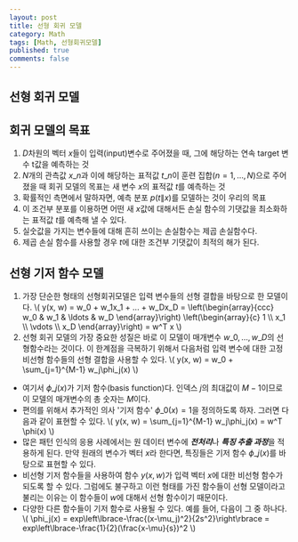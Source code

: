 ```yaml
---
layout: post
title: 선형 회귀 모델
category: Math
tags: [Math, 선형회귀모델]
published: true
comments: false
---
```


선형 회귀 모델
---

## 회귀 모델의 목표
1. $D$차원의 벡터 $x$들이 입력(input)변수로 주어졌을 때, 그에 해당하는 연속 target 변수 t값을 예측하는 것
2. $N$개의 관측값 ${x\_n}$과 이에 해당하는 표적값 ${t\_n}$이 훈련 집합$(n = 1, \ldots, N)$으로 주어졌을 때 회귀 모델의 목표는 새 변수 $x$의 표적값 $t$를 예측하는 것
3. 확률적인 측면에서 말하자면, 예측 분포 $p(t\|x)$를 모델하는 것이 우리의 목표
4. 이 조건부 분포를 이용하면 어떤 새 $x$값에 대해서든 손실 함수의 기댓값을 최소화하는 표적값 $t$를 예측해 낼 수 있다.
5. 실숫값을 가지는 변수들에 대해 흔히 쓰이는 손실함수는 제곱 손실함수다.
6. 제곱 손실 함수를 사용할 경우 $t$에 대한 조건부 기댓값이 최적의 해가 된다.

## 선형 기저 함수 모델
1. 가장 단순한 형태의 선형회귀모델은 입력 변수들의 선형 결합을 바탕으로 한 모델이다.
\\( y(x, w) = w\_0 + w\_1x\_1 + ... + w\_Dx\_D  = \left(\begin{array}{ccc} w\_0 & w\_1 & \ldots & w\_D \end{array}\right) \left(\begin{array}{c} 1 \\\\ x\_1 \\\\ \vdots \\\\ x\_D \end{array}\right) = w^T x \\)
2. 선형 회귀 모델의 가장 중요한 성질은 바로 이 모델이 매개변수 $w\_0, \ldots, w\_D$의 선형함수라는 것이다. 이 한계점을 극복하기 위해서 다음처럼 입력 변수에 대한 고정 비선형 함수들의 선형 결합을 사용할 수 있다.
\\( y(x, w) = w\_0 + \sum\_{j=1}^{M-1} w\_j\phi\_j(x) \\)
 - 여기서 $\phi\_j(x)$가 기저 함수(basis function)다. 인덱스 $j$의 최대값이 $M-1$이므로 이 모델의 매개변수의 총 숫자는 $M$이다.
 - 편의를 위해서 추가적인 의사 '기저 함수' $\phi\_0(x) = 1$을 정의하도록 하자. 그러면 다음과 같이 표현할 수 있다.
 \\( y(x, w) = \sum\_{j=1}^{M-1} w\_j\phi\_j(x) = w^T \phi(x) \\)
 - 많은 패턴 인식의 응용 사례에서는 원 데이터 변수에 <em><strong>전처리</strong></em>나 <em><strong>특징 추출 과정</strong></em>을 적용하게 된다. 만약 원래의 변수가 벡터 $x$라 한다면, 특징들은 기저 함수 ${\phi\_j(x)}$를 바탕으로 표현할 수 있다.
 - 비선형 기저 함수들을 사용하여 함수 $y(x,w)$가 입력 벡터 $x$에 대한 비선형 함수가 되도록 할 수 있다. 그럼에도 불구하고 이런 형태를 가진 함수들이 선형 모델이라고 불리는 이유는 이 함수들이 $w$에 대해서 선형 함수이기 때문이다.
 - 다양한 다른 함수들이 기저 함수로 사용될 수 있다. 예를 들어, 다음이 그 중 하나다.
 \\( \phi\_j(x) = exp\left\lbrace-\frac{(x-\mu\_j)^2}{2s^2}\right\rbrace  = exp\left\lbrace-\frac{1}{2}(\frac{x-\mu}{s})^2 \\) 
